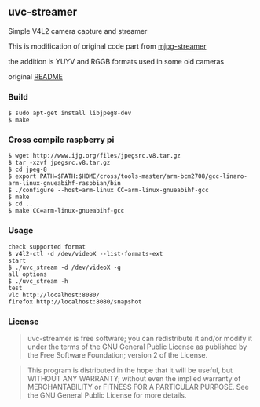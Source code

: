## uvc-streamer

Simple V4L2 camera capture and streamer

This is modification of original code part from [mjpg-streamer](https://sourceforge.net/projects/mjpg-streamer/)

the addition is YUYV and RGGB formats used in some old cameras

original [README](README)

### Build
````
$ sudo apt-get install libjpeg8-dev
$ make
````

### Cross compile raspberry pi
````
$ wget http://www.ijg.org/files/jpegsrc.v8.tar.gz
$ tar -xzvf jpegsrc.v8.tar.gz
$ cd jpeg-8
$ export PATH=$PATH:$HOME/cross/tools-master/arm-bcm2708/gcc-linaro-arm-linux-gnueabihf-raspbian/bin
$ ./configure --host=arm-linux CC=arm-linux-gnueabihf-gcc
$ make
$ cd ..
$ make CC=arm-linux-gnueabihf-gcc
````

### Usage
```
check supported format
$ v4l2-ctl -d /dev/videoX --list-formats-ext
start
$ ./uvc_stream -d /dev/videoX -g
all options
$ ./uvc_stream -h
test
vlc http://localhost:8080/
firefox http://localhost:8080/snapshot
```

### License

>uvc-streamer is free software; you can redistribute it and/or modify it under the terms of the GNU General Public License as published by the Free Software Foundation; version 2 of the License.

>This program is distributed in the hope that it will be useful, but WITHOUT ANY WARRANTY; without even the implied warranty of MERCHANTABILITY or FITNESS FOR A PARTICULAR PURPOSE. See the GNU General Public License for more details.
